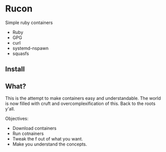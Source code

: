 # Rucon

Simple ruby containers

- Ruby
- GPG
- curl
- systemd-nspawn
- squasfs

## Install

## What?

This is the attempt to make containers easy and understandable. The world is now
filled with cruft and overcomplexification of this. Back to the roots y'all.

Objectives:

- Download containers
- Run cotnainers
- Tweak the f out of what you want.
- Make you understand the concepts.

